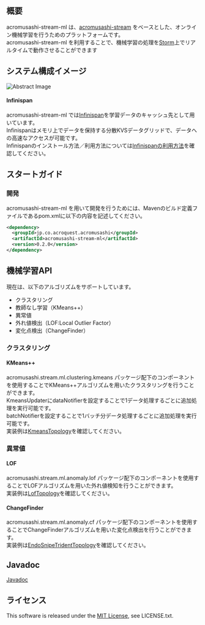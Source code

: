 ## 概要
acromusashi-stream-ml は、[acromusashi-stream](https://github.com/acromusashi/acromusashi-stream) をベースとした、オンライン機械学習を行うためのプラットフォームです。  
acromusashi-stream-ml を利用することで、機械学習の処理を[Storm](http://storm-project.net/)上でリアルタイムで動作させることができます

## システム構成イメージ
![Abstract Image](http://acromusashi.github.io/acromusashi-stream-ml/images/MlAbstract.png)

#### Infinispan
acromusashi-stream-ml では[Infinispan](http://infinispan.org/)を学習データのキャッシュ先として用いています。  
Infinispanはメモリ上でデータを保持する分散KVSデータグリッドで、データへの高速なアクセスが可能です。  
Infinispanのインストール方法／利用方法については[Infinispanの利用方法](https://github.com/acromusashi/acromusashi-stream-example/wiki/Infinispan-Usage)を確認してください。  

## スタートガイド

### 開発
acromusashi-stream-ml を用いて開発を行うためには、Mavenのビルド定義ファイルであるpom.xmlに以下の内容を記述してください。
```xml
<dependency>
  <groupId>jp.co.acroquest.acromusashi</groupId>
  <artifactId>acromusashi-stream-ml</artifactId>
  <version>0.2.0</version>
</dependency>
``` 

## 機械学習API

現在は、以下のアルゴリズムをサポートしています。

- クラスタリング
 - 教師なし学習（KMeans++）
- 異常値
 - 外れ値検出（LOF:Local Outlier Factor）
 - 変化点検出（ChangeFinder）

### クラスタリング

#### KMeans++
acromusashi.stream.ml.clustering.kmeans パッケージ配下のコンポーネントを使用することでKMeans++アルゴリズムを用いたクラスタリングを行うことができます。  
KmeansUpdaterにdataNotifierを設定することで1データ処理するごとに追加処理を実行可能です。  
batchNotifierを設定することで1バッチ分データ処理するごとに追加処理を実行可能です。   
実装例は[KmeansTopology](https://github.com/acromusashi/acromusashi-stream-example/blob/master/src/main/java/acromusashi/stream/example/ml/topology/KmeansTopology.java)を確認してください。  

### 異常値

#### LOF
acromusashi.stream.ml.anomaly.lof パッケージ配下のコンポーネントを使用することでLOFアルゴリズムを用いた外れ値検知を行うことができます。  
実装例は[LofTopology](https://github.com/acromusashi/acromusashi-stream-example/blob/master/src/main/java/acromusashi/stream/example/ml/topology/LofTopology.java)を確認してください。

#### ChangeFinder
acromusashi.stream.ml.anomaly.cf パッケージ配下のコンポーネントを使用することでChangeFinderアルゴリズムを用いた変化点検出を行うことができます。  
実装例は[EndoSnipeTridentTopology](https://github.com/acromusashi/acromusashi-stream-example/blob/master/src/main/java/acromusashi/stream/example/ml/topology/EndoSnipeTridentTopology.java)を確認してください。

## Javadoc
[Javadoc](http://acromusashi.github.io/acromusashi-stream-ml/javadoc-0.2.0/)

## ライセンス
This software is released under the [MIT License](http://choosealicense.com/licenses/mit/), see LICENSE.txt.
